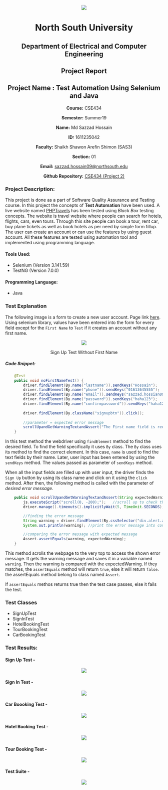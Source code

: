 <p align="center">
<img src="img/nsulogo.jpeg">
</p>

<div align="center">


# North South University </h5>
##  Department of Electrical and Computer Engineering </h3>

##  Project Report

## Project Name : Test Automation Using Selenium and Java

**Course:** CSE434

**Semester:** Summer19

**Name:** Md Sazzad Hossain

**ID:** 1611235042

**Faculty:** Shaikh Shawon Arefin Shimon (SAS3)

**Section:** 01

**Email:** sazzad.hossain09@northsouth.edu

**Github Repository:** [CSE434 (Project 2)](https://github.com/sazzadhrz/CSE434/tree/master/Project02)

</div>


### Project Description:

This project is done as a part of Software Quality Assurance and Testing course. In this project the concepts of **Test Automation** have been used. A live website named [PHPTravels](https://www.phptravels.net) has been tested using *Black Box* testing concepts. The website is travel website where people can search for hotels, flights, cars, even tours. Through this site people can book a tour, rent car, buy plane tickets as well as book hotels as per need by simple form fillup. The user can create an account or can use the features by using guest account. All these features are tested using automation tool and implemented using programming language. 

#### Tools Used:
* Selenium (Version 3.141.59)
* TestNG (Version 7.0.0)

#### Programming Language:
* Java


### Test Explanation

The following image is a form to create a new user account. Page link [here](https://www.phptravels.net/register). Using selenium library, values have been entered into the form for every field except for the `First Name` to `Test` if it creates an account without any first name.
 
<p align="center">
<img src="img/register.JPG">
</p>
<p align="center">Sign Up Test Without First Name</p>


##### Code Snippet:

```` java
	@Test 
	public void noFirstNameTest() {
		driver.findElement(By.name("lastname")).sendKeys("Hossain");
		driver.findElement(By.name("phone")).sendKeys("01613645555");
		driver.findElement(By.name("email")).sendKeys("sazzad.hossian09@northsouth.edu");
		driver.findElement(By.name("password")).sendKeys("haha123");
		driver.findElement(By.name("confirmpassword")).sendKeys("haha123");
		
		driver.findElement(By.className("signupbtn")).click();
		
		//parameter = expected error message
		scrollUpandGetWarningTextandAssert("The First name field is required."); 
	}
````

In this test method the webdriver using `findElement` method to find the desired field. To find the field specifically it uses `By` class. The `By` class uses its method to find the correct element. In this case, `name` is used to find the text fields by their name. Later, user input has been entered by using the `sendKeys` method. The values passed as parameter of `sendKeys` method.

When all the input fields are filled up with user input, the driver finds the `Sign Up` button by using its class name and click on it using the `click` method. After then, the following method is called with the parameter of *desired error message*.


```` java
	public void scrollUpandGetWarningTextandAssert(String expectedWarning) {
		js.executeScript("scroll(0, -200);");	//scroll up to check the error message	
		driver.manage().timeouts().implicitlyWait(5, TimeUnit.SECONDS);

		//finding the error message
		String warning = driver.findElement(By.cssSelector("div.alert.alert-danger p")).getText();  
		System.out.println(warning); //print the error message into console

		//comparing the error message with expected message
		Assert.assertEquals(warning, expectedWarning); 
	}
````

This method scrolls the webpage to the very top to access the shown error message. It gets the warning message and saves it in a variable named `warning`. Then the warning is compared with the expectedWarning. If they matches, the `assertEquals` method will return `true`, else it will return `false`. the assertEquals method belong to class named `Assert`.

If `assertEquals` methos returns true then the test case passes, else it fails the test.


### Test Classes 

* SignUpTest
* SignInTest
* HotelBookingTest
* TourBookingTest
* CarBookingTest


### Test Results:

#### Sign Up Test -
<p align="center">
<img src="img/signup.JPG">
</p>

#### Sign In Test -
<p align="center">
<img src="img/signin.JPG">
</p>

#### Car Boooking Test -
<p align="center">
<img src="img/car.JPG">
</p>

#### Hotel Booking Test -
<p align="center">
<img src="img/hotel.JPG">
</p>

#### Tour Booking Test -
<p align="center">
<img src="img/tour.JPG">
</p>

#### Test Suite -
<p align="center">
<img src="img/SuiteResult.JPG">
</p>